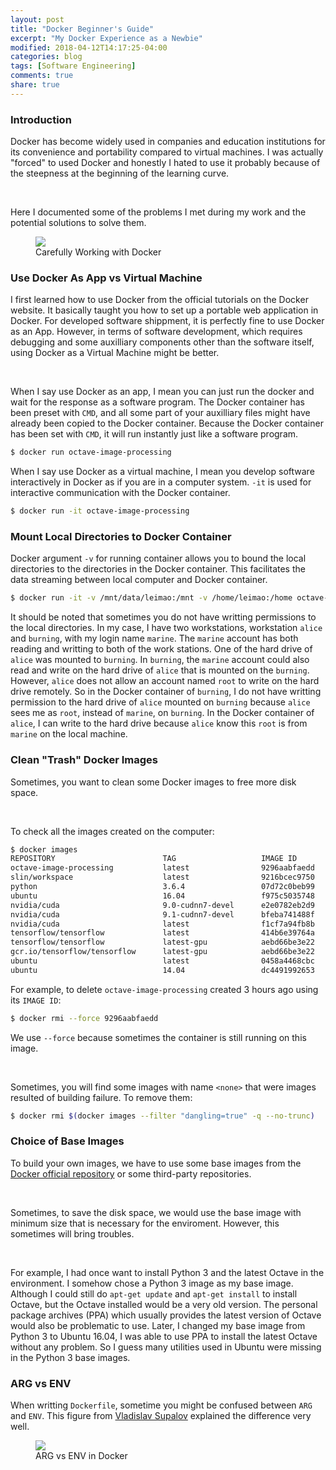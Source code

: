 ```yaml
---
layout: post
title: "Docker Beginner's Guide"
excerpt: "My Docker Experience as a Newbie"
modified: 2018-04-12T14:17:25-04:00
categories: blog
tags: [Software Engineering]
comments: true
share: true
---
```


### Introduction

Docker has become widely used in companies and education institutions for its convenience and portability compared to virtual machines. I was actually "forced" to used Docker and honestly I hated to use it probably because of the steepness at the beginning of the learning curve.

<br />

Here I documented some of the problems I met during my work and the potential solutions to solve them.

<div class = "titled-image">
<figure class = "titled-image">
    <img src = "{{ site.url }}/images/blog/2018-04-12-Docker-Experience/laurel-docker-containers.png">
    <figcaption>Carefully Working with Docker</figcaption>
</figure>
</div>



### Use Docker As App vs Virtual Machine

I first learned how to use Docker from the official tutorials on the Docker website. It basically taught you how to set up a portable web application in Docker. For developed software shippment, it is perfectly fine to use Docker as an App. However, in terms of software development, which requires debugging and some auxilliary components other than the software itself, using Docker as a Virtual Machine might be better.

<br />

When I say use Docker as an app, I mean you can just run the docker and wait for the response as a software program. The Docker container has been preset with ``CMD``, and all some part of your auxilliary files might have already been copied to the Docker container. Because the Docker container has been set with ``CMD``, it will run instantly just like a software program.

```bash
$ docker run octave-image-processing
```

When I say use Docker as a virtual machine, I mean you develop software interactively in Docker as if you are in a computer system. ``-it`` is used for interactive communication with the Docker container.

```bash
$ docker run -it octave-image-processing
```

### Mount Local Directories to Docker Container


Docker argument ``-v`` for running container allows you to bound the local directories to the directories in the Docker container. This facilitates the data streaming between local computer and Docker container.

```bash
$ docker run -it -v /mnt/data/leimao:/mnt -v /home/leimao:/home octave-image-processing
```

It should be noted that sometimes you do not have writting permissions to the local directories. In my case, I have two workstations, workstation ``alice`` and ``burning``, with my login name ``marine``. The ``marine`` account has both reading and writting to both of the work stations. One of the hard drive of ``alice`` was mounted to ``burning``. In ``burning``, the ``marine`` account could also read and write on the hard drive of ``alice`` that is mounted on the ``burning``. However, ``alice`` does not allow an account named ``root`` to write on the hard drive remotely. So in the Docker container of ``burning``, I do not have writting permission to the hard drive of ``alice`` mounted on ``burning`` because ``alice`` sees me as ``root``, instead of ``marine``, on ``burning``. In the Docker container of ``alice``, I can write to the hard drive because ``alice`` know this ``root`` is from ``marine`` on the local machine.


### Clean "Trash" Docker Images

Sometimes, you want to clean some Docker images to free more disk space. 

<br />

To check all the images created on the computer:

```bash
$ docker images
REPOSITORY                        TAG                   IMAGE ID            CREATED             SIZE
octave-image-processing           latest                9296aabfaedd        3 hours ago         1.16GB
slin/workspace                    latest                9216bcec9750        21 hours ago        5.37GB
python                            3.6.4                 07d72c0beb99        2 weeks ago         689MB
ubuntu                            16.04                 f975c5035748        5 weeks ago         112MB
nvidia/cuda                       9.0-cudnn7-devel      e2e0782eb2d9        5 weeks ago         2.86GB
nvidia/cuda                       9.1-cudnn7-devel      bfeba741488f        5 weeks ago         2.86GB
nvidia/cuda                       latest                f1cf7a94fb8b        5 weeks ago         2.23GB
tensorflow/tensorflow             latest                414b6e39764a        5 weeks ago         1.27GB
tensorflow/tensorflow             latest-gpu            aebd66be3e22        5 weeks ago         2.95GB
gcr.io/tensorflow/tensorflow      latest-gpu            aebd66be3e22        5 weeks ago         2.95GB
ubuntu                            latest                0458a4468cbc        2 months ago        112MB
ubuntu                            14.04                 dc4491992653        2 months ago        222MB
```

For example, to delete ``octave-image-processing`` created 3 hours ago using its ``IMAGE ID``:

```bash
$ docker rmi --force 9296aabfaedd
```

We use ``--force`` because sometimes the container is still running on this image.

<br />

Sometimes, you will find some images with name ``<none>`` that were images resulted of building failure. To remove them:

```bash 
$ docker rmi $(docker images --filter "dangling=true" -q --no-trunc)
```

### Choice of Base Images

To build your own images, we have to use some base images from the [Docker official repository](https://hub.docker.com/explore/) or some third-party repositories.

<br />

Sometimes, to save the disk space, we would use the base image with minimum size that is necessary for the enviroment. However, this sometimes will bring troubles.

<br />

For example, I had once want to install Python 3 and the latest Octave in the environment. I somehow chose a Python 3 image as my base image. Although I could still do ``apt-get update`` and ``apt-get install`` to install Octave, but the Octave installed would be a very old version. The personal package archives (PPA) which usually provides the latest version of Octave would also be problematic to use. Later, I changed my base image from Python 3 to Ubuntu 16.04, I was able to use PPA to install the latest Octave without any problem. So I guess many utilities used in Ubuntu were missing in the Python 3 base images.

### ARG vs ENV

When writting ``Dockerfile``, sometime you might be confused between ``ARG`` and ``ENV``. This figure from [Vladislav Supalov](https://vsupalov.com/docker-env-vars/) explained the difference very well.

<div class = "titled-image">
<figure class = "titled-image">
    <img src = "{{ site.url }}/images/blog/2018-04-12-Docker-Experience/arg_vs_env.png">
    <figcaption>ARG vs ENV in Docker</figcaption>
</figure>
</div>
